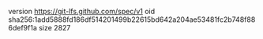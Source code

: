 version https://git-lfs.github.com/spec/v1
oid sha256:1add5888fd186df514201499b22615bd642a204ae53481fc2b748f886def9f1a
size 2827
